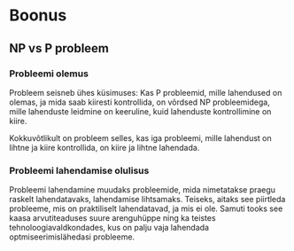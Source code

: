 # Boonus 

## NP vs P probleem

### Probleemi olemus

Probleem seisneb ühes küsimuses: Kas P probleemid, mille lahendused on olemas, ja mida saab kiiresti kontrollida, on võrdsed NP probleemidega, mille lahenduste leidmine on keeruline, kuid lahenduste kontrollimine on kiire.

Kokkuvõtlikult on probleem selles, kas iga probleemi, mille lahendust on lihtne ja kiire kontrollida, on kiire ja lihtne lahendada.

### Probleemi lahendamise olulisus

Probleemi lahendamine muudaks probleemide, mida nimetatakse praegu raskelt lahendatavaks, lahendamise lihtsamaks. Teiseks, aitaks see piirtleda probleeme, mis on praktiliselt lahendatavad, ja mis ei ole.
Samuti tooks see kaasa arvutiteaduses suure arenguhüppe ning ka teistes tehnoloogiavaldkondades, kus on palju vaja lahendada optmiseerimislähedasi probleeme.
